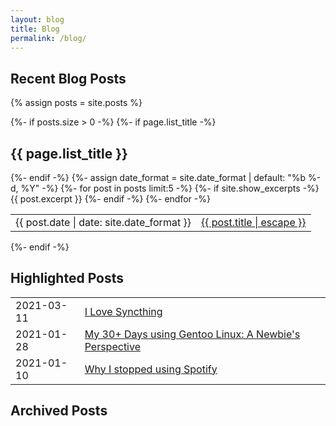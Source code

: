 ```yaml
---
layout: blog
title: Blog
permalink: /blog/
---
```


## Recent Blog Posts
 {% assign posts = site.posts %}

  {%- if posts.size > 0 -%}
    {%- if page.list_title -%}
      <h2>{{ page.list_title }}</h2>
    {%- endif -%}
    <table>
      {%- assign date_format = site.date_format | default: "%b %-d, %Y" -%}
      {%- for post in posts limit:5 -%}
      <tr>
        <td>{{ post.date | date: site.date_format }}</td>
        <td><a href="{{ post.url | relative_url }}">
            {{ post.title | escape }}
          </a> </td>
        {%- if site.show_excerpts -%}
          {{ post.excerpt }}
        {%- endif -%}
      </tr>
      {%- endfor -%}
    </table>
  {%- endif -%}


## Highlighted Posts
<table>
  <tr>
   <td>2021-03-11</td>
   <td><a href="/blog/2021/03/11/i-love-syncthing/">I Love Syncthing</a></td>
  </tr>
  <tr>
   <td>2021-01-28</td>
   <td><a href="/blog/2021/01/28/30plusdays-gentoo-experience/">My 30+ Days using Gentoo Linux: A Newbie's Perspective</a></td>
  </tr>
  <tr>
   <td>2021-01-10</td>
   <td><a href="/blog/2021/01/10/why-i-stopped-using-spotify/">Why I stopped using Spotify</a></td>
  </tr>
</table>


## Archived Posts
